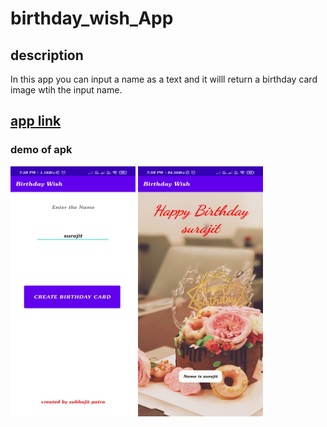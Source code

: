 # birthday_wish_App

## description
In this app you can input a name as a text and
it willl return a birthday card image wtih the 
input name.
## [app link](https://drive.google.com/file/d/1D8JjgQCuTzsC5EfnjeoiXKmL52uUk0zz/view?usp=sharing)
### demo of apk
<img src="https://github.com/subhajit4980/birthday_wish_App/blob/main/Screenshot_2021-07-27-19-58-14-672_com.example.birthdaywish.jpg" width="200" height="400"/>  <img src="https://github.com/subhajit4980/birthday_wish_App/blob/main/Screenshot_2021-07-27-19-58-19-599_com.example.birthdaywish.jpg" width="200" height="400"/>
